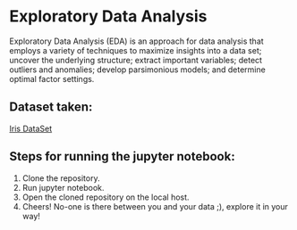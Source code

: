 # Exploratory Data Analysis

Exploratory Data Analysis (EDA) is an approach for data analysis that employs a variety of techniques to maximize insights into a data set; uncover the underlying structure; extract important variables; detect outliers and anomalies; develop parsimonious models; and determine optimal factor settings.

## Dataset taken: 
[Iris DataSet](https://archive.ics.uci.edu/ml/datasets/Iris)

## Steps for running the jupyter notebook:
1. Clone the repository.
2. Run jupyter notebook.
3. Open the cloned repository on the local host.
4. Cheers! No-one is there between you and your data ;), explore it in your way!
